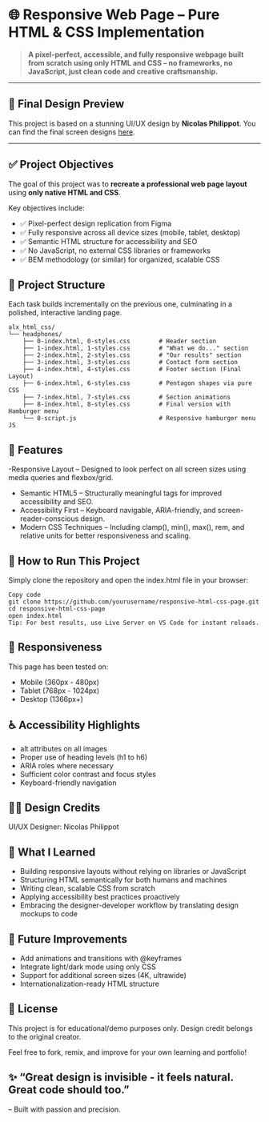 # 🌐 Responsive Web Page – Pure HTML & CSS Implementation

> **A pixel-perfect, accessible, and fully responsive webpage built from scratch using only HTML and CSS – no frameworks, no JavaScript, just clean code and creative craftsmanship.**

---

## 📸 Final Design Preview

This project is based on a stunning UI/UX design by **Nicolas Philippot**. You can find the final screen designs [here](https://www.figma.com/design/l6qwQUPCPbs3ijLO8CBJr9/Homepage--Copy-?node-id=3558-0&t=AIJpvin7iv1eYqpb-0).  

---

## ✅ Project Objectives

The goal of this project was to **recreate a professional web page layout** using **only native HTML and CSS**.

Key objectives include:

- ✅ Pixel-perfect design replication from Figma
- ✅ Fully responsive across all device sizes (mobile, tablet, desktop)
- ✅ Semantic HTML structure for accessibility and SEO
- ✅ No JavaScript, no external CSS libraries or frameworks
- ✅ BEM methodology (or similar) for organized, scalable CSS

## 🧩 Project Structure

Each task builds incrementally on the previous one, culminating in a polished, interactive landing page.
```
alx_html_css/
└── headphones/
    ├── 0-index.html, 0-styles.css        # Header section
    ├── 1-index.html, 1-styles.css        # "What we do..." section
    ├── 2-index.html, 2-styles.css        # "Our results" section
    ├── 3-index.html, 3-styles.css        # Contact form section
    ├── 4-index.html, 4-styles.css        # Footer section (Final Layout)
    ├── 6-index.html, 6-styles.css        # Pentagon shapes via pure CSS
    ├── 7-index.html, 7-styles.css        # Section animations
    ├── 8-index.html, 8-styles.css        # Final version with Hamburger menu
    └── 8-script.js                       # Responsive hamburger menu JS
```

## 🧩 Features
-Responsive Layout – Designed to look perfect on all screen sizes using media queries and flexbox/grid.
- Semantic HTML5 – Structurally meaningful tags for improved accessibility and SEO.
- Accessibility First – Keyboard navigable, ARIA-friendly, and screen-reader-conscious design.
- Modern CSS Techniques – Including clamp(), min(), max(), rem, and relative units for better responsiveness and scaling.

## 🧪 How to Run This Project
Simply clone the repository and open the index.html file in your browser:
```
Copy code
git clone https://github.com/yourusername/responsive-html-css-page.git
cd responsive-html-css-page
open index.html
Tip: For best results, use Live Server on VS Code for instant reloads.
```
## 📱 Responsiveness
This page has been tested on:
- Mobile (360px - 480px)
- Tablet (768px - 1024px)
- Desktop (1366px+)

## ♿ Accessibility Highlights
- alt attributes on all images
- Proper use of heading levels (h1 to h6)
- ARIA roles where necessary
- Sufficient color contrast and focus styles
- Keyboard-friendly navigation

## 👨‍🎨 Design Credits
UI/UX Designer: Nicolas Philippot

## 🧠 What I Learned
- Building responsive layouts without relying on libraries or JavaScript
- Structuring HTML semantically for both humans and machines
- Writing clean, scalable CSS from scratch
- Applying accessibility best practices proactively
- Embracing the designer-developer workflow by translating design mockups to code

## 🚀 Future Improvements
- Add animations and transitions with @keyframes
- Integrate light/dark mode using only CSS
- Support for additional screen sizes (4K, ultrawide)
- Internationalization-ready HTML structure

## 📌 License
This project is for educational/demo purposes only. Design credit belongs to the original creator.

Feel free to fork, remix, and improve for your own learning and portfolio!

## ✨ “Great design is invisible - it feels natural. Great code should too.”
– Built with passion and precision.
